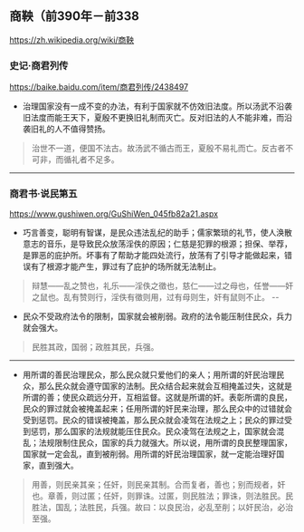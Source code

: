 ## 商鞅（前390年－前338
https://zh.wikipedia.org/wiki/商鞅
### 史记·商君列传
https://baike.baidu.com/item/商君列传/2438497
- 治理国家没有一成不变的办法，有利于国家就不仿效旧法度。所以汤武不沿袭旧法度而能王天下，夏殷不更换旧礼制而灭亡。反对旧法的人不能非难，而沿袭旧礼的人不值得赞扬。
>治世不一道，便国不法古。故汤武不循古而王，夏殷不易礼而亡。反古者不可非，而循礼者不足多。
---
### 商君书·说民第五
https://www.gushiwen.org/GuShiWen_045fb82a21.aspx
- 巧言善变，聪明有智谋，是民众违法乱纪的助手；儒家繁琐的礼节，使人涣散意志的音乐，是导致民众放荡淫佚的原因；仁慈是犯罪的根源；担保、举荐，是罪恶的庇护所。坏事有了帮助才能四处流行，放荡有了引导才能做起来，错误有了根源才能产生，罪过有了庇护的场所就无法制止。
>辩慧——乱之赞也，礼乐——淫佚之徵也，慈仁——过之母也，任誉——奸之鼠也。乱有赞则行，淫佚有徵则用，过有母则生，奸有鼠则不止。
--
- 民众不受政府法令的限制，国家就会被削弱。政府的法令能压制住民众，兵力就会强大。
>民胜其政，国弱；政胜其民，兵强。
---
- 用所谓的善民治理民众，那么民众就只爱他们的亲人；用所谓的奸民治理民众，那么民众就会遵守国家的法制。民众结合起来就会互相掩盖过失，这就是所谓的善；使民众疏远分开，互相监督。这就是所谓的奸。表彰所谓的良民，民众的罪过就会被掩盖起来；任用所谓的奸民来治理，那么民众中的过错就会受到惩罚。民众的错误被掩盖，那么民众就会凌驾在法规之上；民众的罪过受到惩罚，那么国家的法规就能压住民众。民众凌驾在法规之上，国家就会混乱；法规限制住民众，国家的兵力就强大。所以说，用所谓的良民整理国家，国家就一定会乱，直到被削弱。用所谓的奸民治理国家，就一定能治理好国家，直到强大。
>用善，则民亲其亲；任奸，则民亲其制。合而复者，善也；别而规者，奸也。章善，则过匿；任奸，则罪诛。过匿，则民胜法；罪诛，则法胜民。民胜法，国乱；法胜民，兵强。故曰：以良民治，必乱至削；以奸民治，必治至强。